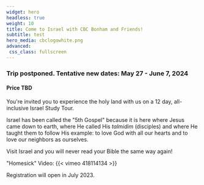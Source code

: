 ```yaml
---
widget: hero
headless: true
weight: 10
title: Come to Israel with CBC Bonham and Friends!
subtitle: test
hero_media: cbclogowhite.png 
advanced:
 css_class: fullscreen
---
```


### Trip postponed. Tentative new dates: May 27 - June 7, 2024

#### Price TBD

You're invited you to experience the holy land with us on a 12 day, all-inclusive Israel Study Tour.

Israel has been called the "5th Gospel" because it is here where Jesus came down to earth, where He called His *talmidim* (disciples) and where He taught them to follow His example: to love God with all our hearts and to love our neighbors as ourselves.

Visit Israel and you will never read your Bible the same way again!

"Homesick" Video: {{< vimeo 418114134 >}}

Registration will open in July 2023.

